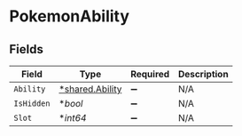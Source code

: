 # PokemonAbility


## Fields

| Field                                             | Type                                              | Required                                          | Description                                       |
| ------------------------------------------------- | ------------------------------------------------- | ------------------------------------------------- | ------------------------------------------------- |
| `Ability`                                         | [*shared.Ability](../../models/shared/ability.md) | :heavy_minus_sign:                                | N/A                                               |
| `IsHidden`                                        | **bool*                                           | :heavy_minus_sign:                                | N/A                                               |
| `Slot`                                            | **int64*                                          | :heavy_minus_sign:                                | N/A                                               |